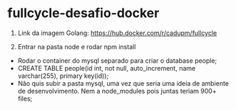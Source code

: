 # fullcycle-desafio-docker
1. Link da imagem Golang: https://hub.docker.com/r/cadupm/fullcycle

2. Entrar na pasta node e rodar npm install
  - Rodar o container do mysql separado para criar o database people;
  - CREATE TABLE people(id int, not null, auto_increment, name varchar(255), primary key(id));
  - Não quis subir a pasta mysql, uma vez que seria uma ideia de ambiente de desenvolvimento. Nem a node_modules pois juntas teriam 900+ files;
